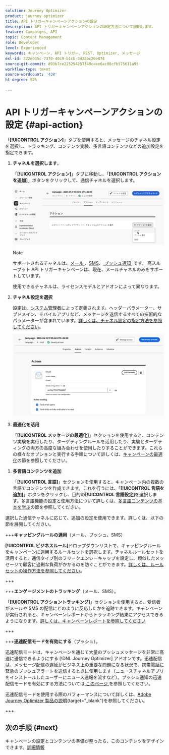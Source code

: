 ```yaml
---
solution: Journey Optimizer
product: journey optimizer
title: API トリガーキャンペーンアクションの設定
description: API トリガーキャンペーンアクションの設定方法について説明します。
feature: Campaigns, API
topic: Content Management
role: Developer
level: Experienced
keywords: キャンペーン, API トリガー, REST, Optimizer, メッセージ
exl-id: 322e035c-7370-40c9-b1cb-3428bc26e874
source-git-commit: d93b7ce225294257f49caee6ac08cfb575611a93
workflow-type: tm+mt
source-wordcount: '438'
ht-degree: 92%

---
```


# API トリガーキャンペーンアクションの設定 {#api-action}

「**[!UICONTROL アクション]**」タブを使用すると、メッセージのチャネル設定を選択し、トラッキング、コンテンツ実験、多言語コンテンツなどの追加設定を指定できます。

1. **チャネルを選択します**。

   「**[!UICONTROL アクション]**」タブに移動し、「**[!UICONTROL アクションを追加]**」ボタンをクリックして、通信チャネルを選択します。

   ![](assets/api-triggered-channel.png)

   >[!NOTE]
   >
   >サポートされるチャネルは、[&#x200B; メール &#x200B;](../email/get-started-email.md)、[SMS](../sms/get-started-sms.md)、[&#x200B; プッシュ通知 &#x200B;](../push/get-started-push.md) です。 高スループット API トリガーキャンペーンは、現在、メールチャネルのみをサポートしています。
   >
   >使用できるチャネルは、ライセンスモデルとアドオンによって異なります。

1. **チャネル設定を選択**

   設定は、[システム管理者](../start/path/administrator.md)によって定義されます。ヘッダーパラメーター、サブドメイン、モバイルアプリなど、メッセージを送信するすべての技術的なパラメーターが含まれています。[詳しくは、チャネル設定の指定方法を参照してください](../configuration/channel-surfaces.md)。

   ![](assets/api-triggered-create-campaign-action.png)

1. **最適化を活用**

   「**[!UICONTROL メッセージの最適化]**」セクションを使用すると、コンテンツ実験を実行したり、ターゲティングルールを活用したり、実験とターゲティングの両方の高度な組み合わせを使用したりすることができます。これらの様々なオプションと実行する手順について詳しくは、[キャンペーンの最適化](campaigns-message-optimization.md)の節を参照してください。
<!--
1. **Create a content experiment**

    Use the **[!UICONTROL Content experiment]** section to define multiple delivery treatments in order to measure which one performs best for your target audience. Click the **[!UICONTROL Create experiment]** button then follow the steps detailed in this section: [Create a content experiment](../content-management/content-experiment.md).-->

1. **多言語コンテンツを追加**

   「**[!UICONTROL 言語]**」セクションを使用すると、キャンペーン内の複数の言語でコンテンツを作成できます。これを行うには、「**[!UICONTROL 言語を追加]**」ボタンをクリックし、目的の&#x200B;**[!UICONTROL 言語設定]**&#x200B;を選択します。多言語機能の設定と使用方法について詳しくは、[多言語コンテンツの基本を学ぶ](../content-management/multilingual-gs.md)の節を参照してください。

選択した通信チャネルに応じて、追加の設定を使用できます。詳しくは、以下の節を展開してください。

+++**キャッピングルールの適用**（メール、プッシュ、SMS）

**[!UICONTROL ビジネスルール]**&#x200B;ドロップダウンリストで、キャッピングルールをキャンペーンに適用するルールセットを選択します。チャネルルールセットを活用すると、通信タイプ別のフリークエンシーキャップを設定し、類似したメッセージで顧客に過剰な負荷がかかるのを防ぐことができます。[詳しくは、ルールセットの操作方法を参照してください](../conflict-prioritization/rule-sets.md)。

+++

+++**エンゲージメントのトラッキング**（メール、SMS）。

「**[!UICONTROL アクショントラッキング]**」セクションを使用すると、受信者がメールや SMS の配信にどのように反応したかを追跡できます。キャンペーンが実行されると、キャンペーンレポートからトラッキング結果にアクセスできるようになります。[詳しくは、キャンペーンレポートを参照してください](../reports/campaign-global-report-cja.md)

+++

+++**迅速配信モードを有効にする**（プッシュ）。

迅速配信モードは、キャンペーンを通じて大量のプッシュメッセージを非常に高速に送信できるようにする [!DNL Journey Optimizer] アドオンです。迅速配信は、メッセージ配信の遅延がビジネス上の重要な問題になる状況で、携帯電話に緊急のプッシュアラートを送信するときに使用します（ニュースチャネルアプリをインストールしたユーザーにニュース速報を流すなど）。プッシュ通知の迅速配信モードを有効にする方法については [&#x200B; このページ &#x200B;](../push/create-push.md#rapid-delivery) を参照してください。

迅速配信モードを使用する際のパフォーマンスについて詳しくは、[Adobe Journey Optimizer 製品の説明](https://helpx.adobe.com/jp/legal/product-descriptions/adobe-journey-optimizer.html){target="_blank"}を参照してください。

+++

## 次の手順 {#next}

キャンペーンの設定とコンテンツの準備が整ったら、このコンテンツをデザインできます。[詳細情報](api-triggered-campaign-content.md)
